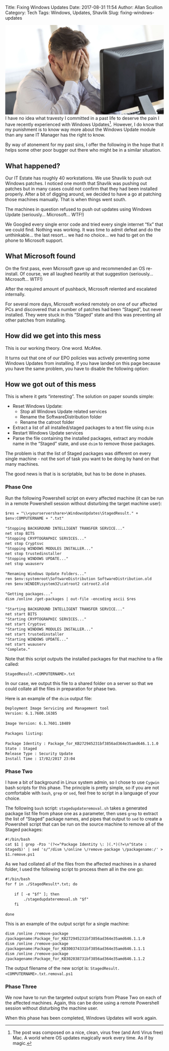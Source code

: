 Title: Fixing Windows Updates
Date: 2017-08-31 11:54
Author: Allan Scullion
Category: Tech
Tags: Windows, Updates, Shavlik
Slug: fixing-windows-updates

![Seriously Microsoft... wtf!](/images/2400.jpg "Head in Hands")
I have no idea what travesty I committed in a past life to deserve the pain I have recently experienced with Windows Updates[^1]. However, I do know that my punishment is to know way more about the Windows Update module than any sane IT Manager has the right to know.

By way of atonement for my past sins, I offer the following in the hope that it helps some other poor bugger out there who might be in a similar situation.

## What happened?
Our IT Estate has roughly 40 workstations. We use Shavlik to push out Windows patches. I noticed one month that Shavlik was pushing out patches but in many cases could not confirm that they had been installed properly. After a bit of digging around, we decided to have a go at patching those machines manually. That is when things went south.

The machines in question refused to push out updates using Windows Update (seriously… Microsoft… WTF!) 

We Googled every single error code and tried every single internet “fix” that we could find. Nothing was working. It was time to admit defeat and do the unthinkable… the last resort… we had no choice… we had to get on the phone to Microsoft support.

## What Microsoft found
On the first pass, even Microsoft gave up and recommended an OS re-install. Of course, we all laughed heartily at that suggestion (seriously… Microsoft… WTF!) 

After the required amount of pushback, Microsoft relented and escalated internally.

For several more days, Microsoft worked remotely on one of our affected PCs and discovered that a number of patches had been “Staged”, but never installed. They were stuck in this “Staged” state and this was preventing all other patches from installing.

## How did we get into this mess
This is our working theory. One word. McAfee.

It turns out that one of our EPO policies was actively preventing some Windows Updates from installing. If you have landed on this page because you have the same problem, you have to disable the following option:

## How we got out of this mess
This is where it gets “interesting”. The solution on paper sounds simple:

* Reset Windows Update:
	* Stop all Windows Update related services
	* Rename the SoftwareDistribution folder
	* Rename the catroot folder
* Extract a list of all installed/staged packages to a text file using `dsim`
* Restart Windows Update services
* Parse the file containing the installed packages, extract any module name in the “Staged” state, and use `dsim` to remove those packages.

The problem is that the list of Staged packages was different on every single machine - not the sort of task you want to be doing by hand on that many machines.

The good news is that is is scriptable, but has to be done in phases.

### Phase One
Run the following Powershell script on every affected machine (it can be run in a remote Powershell session without disturbing the target machine user):

	$res = "\\<yourservershare>\WindowsUpdates\StagedResult." + $env:COMPUTERNAME + ".txt"
	
	"Stopping BACKGROUND INTELLIGENT TRANSFER SERVICE..."
	net stop BITS
	"Stopping CRYPTOGRAPHIC SERVICES..."
	net stop Cryptsvc
	"Stopping WINDOWS MODULES INSTALLER..."
	net stop trustedinstaller
	"Stopping WINDOWS UPDATE..."
	net stop wuauserv
	 
	"Renaming Windows Update Folders..."
	ren $env:systemroot\SoftwareDistribution SoftwareDistribution.old
	ren $env:WINDIR\system32\catroot2 catroot2.old
	 
	"Getting packages..."
	dism /online /get-packages | out-file -encoding ascii $res
	 
	"Starting BACKGROUND INTELLIGENT TRANSFER SERVICE..."
	net start BITS
	"Starting CRYPTOGRAPHIC SERVICES..."
	net start Cryptsvc
	"Starting WINDOWS MODULES INSTALLER..."
	net start trustedinstaller
	"Starting WINDOWS UPDATE..."
	net start wuauserv
	"Complete."

Note that this script outputs the installed packages for that machine to a file called:

	StagedResult.<COMPUTERNAME>.txt

In our case, we output this file to a shared folder on a server so that we could collate all the files in preparation for phase two.

Here is an example of the `dsim` output file:

	Deployment Image Servicing and Management tool
	Version: 6.1.7600.16385
	 
	Image Version: 6.1.7601.18489
	 
	Packages listing:
	 
	Package Identity : Package_for_KB272945231bf3856ad364e35amd646.1.1.0
	State : Staged
	Release Type : Security Update
	Install Time : 17/02/2017 23:04

### Phase Two
I have a bit of background in Linux system admin, so I chose to use `Cygwin` bash scripts for this phase. The principle is pretty simple, so if you are not comfortable with `bash`, `grep` or `sed`, feel free to script in a language of your choice.

The following `bash` script: `stagedupdateremoval.sh` takes a generated package list file from phase one as a parameter, then uses `grep` to extract the list of “Staged” package names, and pipes that output to `sed` to create a Powershell script that can be run on the source machine to remove all of the Staged packages:

	#!/bin/bash
	cat $1 | grep -Pzo '(?<=^Package Identity \: )(.*)(?=\n^State : Staged$)' | sed 's/^/dism \/online \/remove-package \/packagename:/' > $1.remove.ps1

As we had collated all of the files from the affected machines in a shared folder, I used the following script to process them all in the one go:

	#!/bin/bash
	for f in ./StagedResult*.txt; do
	 
	    if [ -e "$f" ]; then
	        ./stagedupdateremoval.sh "$f"
	    fi
	 
	done

This is an example of the output script for a single machine:

	dism /online /remove-package /packagename:Package_for_KB272945231bf3856ad364e35amd646.1.1.0
	dism /online /remove-package /packagename:Package_for_KB300374331bf3856ad364e35amd646.1.1.1
	dism /online /remove-package /packagename:Package_for_KB302038731bf3856ad364e35amd646.1.1.2

The output filename of the new script is: `StagedResult.<COMPUTERNAME>.txt.removal.ps1`

### Phase Three
We now have to run the targeted output scripts from Phase Two on each of the affected machines. Again, this can be done using a remote Powershell session without disturbing the machine user.

When this phase has been completed, Windows Updates will work again.



[^1]:	The post was composed on a nice, clean, virus free (and Anti Virus free) Mac. A world where OS updates magically work every time. As if by magic.